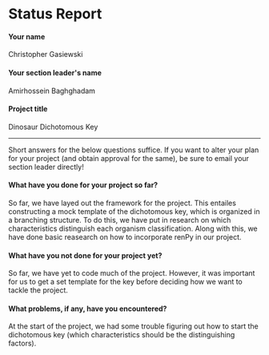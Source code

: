 # Status Report

#### Your name

Christopher Gasiewski

#### Your section leader's name

Amirhossein  Baghghadam

#### Project title

Dinosaur Dichotomous Key

***

Short answers for the below questions suffice. If you want to alter your plan for your project (and obtain approval for the same), be sure to email your section leader directly!

#### What have you done for your project so far?

So far, we have layed out the framework for the project. This
entailes constructing a mock template of the dichotomous key, which
is organized in a branching structure. To do this, we have put in
research on which characteristics distinguish each organism
classification. Along with this, we have done basic reasearch on
how to incorporate renPy in our project.

#### What have you not done for your project yet?

So far, we have yet to code much of the project. However, it was
important for us to get a set template for the key before deciding
how we want to tackle the project.

#### What problems, if any, have you encountered?

At the start of the project, we had some trouble figuring out how
to start the dichotomous key (which characteristics should be the
distinguishing factors).
